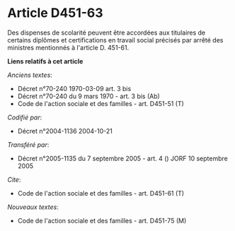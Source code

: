 # Article D451-63

Des dispenses de scolarité peuvent être accordées aux titulaires de certains diplômes et certifications en travail social
précisés par arrêté des ministres mentionnés à l'article D. 451-61.

**Liens relatifs à cet article**

_Anciens textes_:

  - Décret n°70-240 1970-03-09 art. 3 bis
  - Décret n°70-240 du 9 mars 1970 - art. 3 bis (Ab)
  - Code de l'action sociale et des familles - art. D451-51 (T)

_Codifié par_:

  - Décret n°2004-1136 2004-10-21

_Transféré par_:

  - Décret n°2005-1135 du 7 septembre 2005 - art. 4 () JORF 10 septembre 2005

_Cite_:

  - Code de l'action sociale et des familles - art. D451-61 (T)

_Nouveaux textes_:

  - Code de l'action sociale et des familles - art. D451-75 (M)
